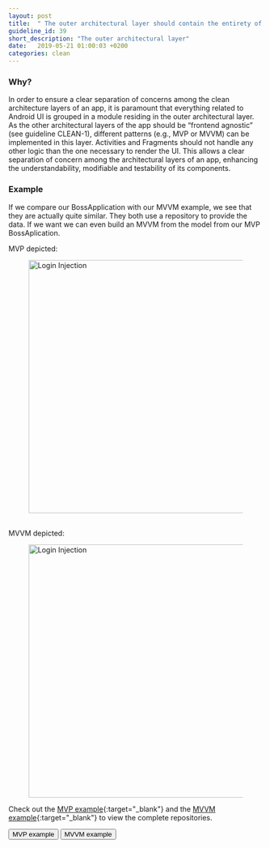 ```yaml
---
layout: post
title:  " The outer architectural layer should contain the entirety of the app’s UI components."
guideline_id: 39
short_description: "The outer architectural layer"
date:   2019-05-21 01:00:03 +0200
categories: clean
---
```

<h3>Why?</h3>
In order to ensure
a clear separation of concerns among the clean architecture
layers of an app, it is paramount that everything related to
Android UI is grouped in a module residing in the outer
architectural layer. As the other architectural layers of the
app should be “frontend agnostic” (see guideline CLEAN-1),
different patterns (e.g., MVP or MVVM) can be implemented
in this layer. Activities and Fragments should not handle any
other logic than the one necessary to render the UI. This allows
a clear separation of concern among the architectural layers
of an app, enhancing the understandability, modifiable and
testability of its components.

<h3>Example</h3>
If we compare our BossApplication with our MVVM example,
 we see that they are actually quite similar. They both use a repository to provide the data.
 If we want we can even build an MVVM from the model from our MVP BossAplication. 
 

MVP depicted:
<figure>
  <img src="/assets/BossApplication_lifecycle.png" alt="Login Injection" width="500">
</figure>

<br>
MVVM depicted:
<figure>
  <img src="/assets/MVVM_depicted.png" alt="Login Injection" width="500">
</figure>

Check out the [MVP example][github-page]{:target="_blank"} and the [MVVM example][MVVM example]{:target="_blank"} to view the complete repositories.

<a href="https://github.com/Geertdepont/bachelor_thesis/tree/master/Bossapplication" target="_blank"><button type="button" class="btn btn-primary btn-icon-right">MVP example</button></a>
<a href="https://github.com/Geertdepont/bachelor_thesis/tree/master/ArchitectureExample" target="_blank"><button type="button" class="btn btn-primary btn-icon-right">MVVM example</button></a>

[github-page]: https://github.com/Geertdepont/bachelor_thesis/tree/master/Bossapplication
[MVVM example]: https://github.com/Geertdepont/bachelor_thesis/tree/master/ArchitectureExample